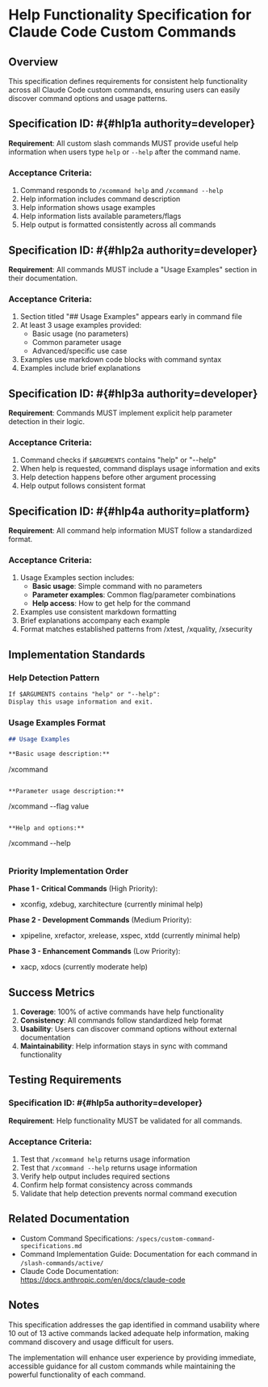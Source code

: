 # Help Functionality Specification for Claude Code Custom Commands

## Overview

This specification defines requirements for consistent help functionality across all Claude Code custom commands, ensuring users can easily discover command options and usage patterns.

## Specification ID: #{#hlp1a authority=developer}

**Requirement**: All custom slash commands MUST provide useful help information when users type `help` or `--help` after the command name.

### Acceptance Criteria:
1. Command responds to `/xcommand help` and `/xcommand --help`
2. Help information includes command description
3. Help information shows usage examples
4. Help information lists available parameters/flags
5. Help output is formatted consistently across all commands

## Specification ID: #{#hlp2a authority=developer}

**Requirement**: All commands MUST include a "Usage Examples" section in their documentation.

### Acceptance Criteria:
1. Section titled "## Usage Examples" appears early in command file
2. At least 3 usage examples provided:
   - Basic usage (no parameters)
   - Common parameter usage
   - Advanced/specific use case
3. Examples use markdown code blocks with command syntax
4. Examples include brief explanations

## Specification ID: #{#hlp3a authority=developer}

**Requirement**: Commands MUST implement explicit help parameter detection in their logic.

### Acceptance Criteria:
1. Command checks if `$ARGUMENTS` contains "help" or "--help"
2. When help is requested, command displays usage information and exits
3. Help detection happens before other argument processing
4. Help output follows consistent format

## Specification ID: #{#hlp4a authority=platform}

**Requirement**: All command help information MUST follow a standardized format.

### Acceptance Criteria:
1. Usage Examples section includes:
   - **Basic usage**: Simple command with no parameters
   - **Parameter examples**: Common flag/parameter combinations
   - **Help access**: How to get help for the command
2. Examples use consistent markdown formatting
3. Brief explanations accompany each example
4. Format matches established patterns from /xtest, /xquality, /xsecurity

## Implementation Standards

### Help Detection Pattern
```markdown
If $ARGUMENTS contains "help" or "--help":
Display this usage information and exit.
```

### Usage Examples Format
```markdown
## Usage Examples

**Basic usage description:**
```
/xcommand
```

**Parameter usage description:**
```
/xcommand --flag value
```

**Help and options:**
```
/xcommand --help
```
```

### Priority Implementation Order

**Phase 1 - Critical Commands** (High Priority):
- xconfig, xdebug, xarchitecture (currently minimal help)

**Phase 2 - Development Commands** (Medium Priority):  
- xpipeline, xrefactor, xrelease, xspec, xtdd (currently minimal help)

**Phase 3 - Enhancement Commands** (Low Priority):
- xacp, xdocs (currently moderate help)

## Success Metrics

1. **Coverage**: 100% of active commands have help functionality
2. **Consistency**: All commands follow standardized help format
3. **Usability**: Users can discover command options without external documentation
4. **Maintainability**: Help information stays in sync with command functionality

## Testing Requirements

### Specification ID: #{#hlp5a authority=developer}

**Requirement**: Help functionality MUST be validated for all commands.

### Acceptance Criteria:
1. Test that `/xcommand help` returns usage information
2. Test that `/xcommand --help` returns usage information  
3. Verify help output includes required sections
4. Confirm help format consistency across commands
5. Validate that help detection prevents normal command execution

## Related Documentation

- Custom Command Specifications: `/specs/custom-command-specifications.md`
- Command Implementation Guide: Documentation for each command in `/slash-commands/active/`
- Claude Code Documentation: https://docs.anthropic.com/en/docs/claude-code

## Notes

This specification addresses the gap identified in command usability where 10 out of 13 active commands lacked adequate help information, making command discovery and usage difficult for users.

The implementation will enhance user experience by providing immediate, accessible guidance for all custom commands while maintaining the powerful functionality of each command.